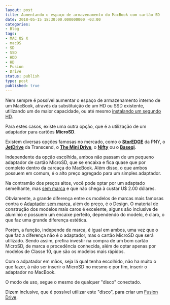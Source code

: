 ```yaml
---
layout: post
title: Aumentando o espaço de armazenamento do MacBook com cartão SD
date: 2018-05-15 18:30:00.000000000 -03:00
categories:
- Blog
tags:
- MAC OS X
- macOS
- SD
- SSD
- HDD
- HD
- Fusion
- Drive
status: publish
type: post
published: true
---
```


Nem sempre é possível aumentar o espaço de armazenamento interno de um MacBook, através da substituição de um HD ou SSD existente, utilizando um de maior capacidade, ou até mesmo [instalando um segundo HD](http://www.maiconschmitz.com.br/blog/2017/04/28/instalando-2-hd-em-macbook-pro-mid-2011/).

Para estes casos, existe uma outra opção, que é a utilização de um adaptador para cartões **MicroSD**.

Existem diversas opções famosas no mercado, como o [**StorEDGE**](http://www.pny.eu/consumer/explore-all-products/apple-accessories/231-storedge-128gb) da PNY, o [**JetDrive**](http://www.transcend-info.com/apple/jetdrivelite/) da Transcend, o [**The Mini Drive**](http://www.theminidrive.com/), o [**Nifty**](http://minidrive.bynifty.com/) ou o [**Baseqi**](http://www.baseqi.com).

Independente da opção escolhida, ambos não passam de um pequeno adaptador de cartão MicroSD, que se encaixa e fica quase que por completo dentro da carcaça do MacBook. Além disso, o que ambos possuem em comum, é o alto preço agregado para um simples adaptador.

Na contramão dos preços altos, você pode optar por um adaptado semelhante, mas [sem marca](https://www.ebay.com/sch/i.html?_from=R40&_trksid=p2323847.m570.l1313.TR10.TRC2.A0.H0.XMicro+.TRS2&_nkw=Micro+SD+Card+Adapter+For+MacBook&_sacat=0) e que não chega à custar U$ 2.00 dólares.

Obviamente, a grande diferença entre os modelos de marcas mais famosas contra o [Adaptador sem marca](https://www.ebay.com/sch/i.html?_from=R40&_trksid=p2323847.m570.l1313.TR10.TRC2.A0.H0.XMicro+.TRS2&_nkw=Micro+SD+Card+Adapter+For+MacBook&_sacat=0), além do preço, é o Design.
O material de construção dos modelos mais caros é excelente, alguns são inclusive de alumínio e possuem um encaixe perfeito, dependendo do modelo, é claro, o que faz uma grande diferença estética. 

Porém, a função, independe de marca, é igual em ambos, uma vez que o que faz a diferença não é o adaptador, mas o cartão MicroSD que será utilizado.
Sendo assim, prefira investir na compra de um bom cartão MicroSD, de marca e procedência conhecida, além de optar apenas por modelos de Classe 10, que são os modelos mais rápidos.

Com o adpatador em mãos, seja lá qual tenha escolhido, não ha muito o que fazer, à não ser inserir o MicroSD no mesmo e por fim, inserir o adaptador no MacBook.

O modo de uso, segue o mesmo de qualquer "disco" conectado.

Dizem inclusive, que é possível utilizar este "disco", para criar um [Fusion Drive](http://www.maiconschmitz.com.br/blog/2017/07/03/unindo-um-ssd-com-um-hd-e-criando-um-fusion-drive-no-mac/ "Unindo um SSD com um HD e criando um Fusion Drive no Mac").